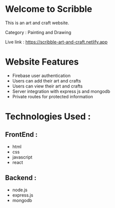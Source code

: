# Welcome to Scribble

This is an art and craft website.

Category : Painting and Drawing

Live link : https://scribble-art-and-craft.netlify.app

# Website Features
- Firebase user authentication
- Users can add their art and crafts
- Users can view their art and crafts
- Server integration with express js and mongodb
- Private routes for protected information

# Technologies Used : 
## FrontEnd : 
- html
- css
- javascript
- react
## Backend :
- node.js
- express.js
- mongodb
